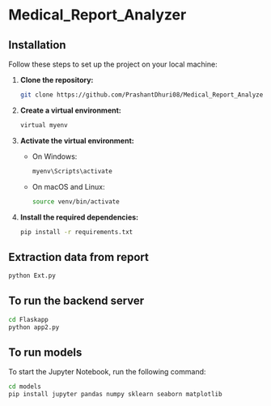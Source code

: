 ﻿# Medical_Report_Analyzer

## Installation

Follow these steps to set up the project on your local machine:

1.  **Clone the repository:**

    ```bash
    git clone https://github.com/PrashantDhuri08/Medical_Report_Analyzer.git
    ```

2.  **Create a virtual environment:**

    ```bash
    virtual myenv
    ```

3.  **Activate the virtual environment:**

    - On Windows:
      ```bash
      myenv\Scripts\activate
      ```
    - On macOS and Linux:
      ```bash
      source venv/bin/activate
      ```

4.  **Install the required dependencies:**
    ```bash
    pip install -r requirements.txt
    ```

## Extraction data from report

```bash
python Ext.py
```

## To run the backend server 
```bash
cd Flaskapp
python app2.py
```

## To run models

To start the Jupyter Notebook, run the following command:

```bash
cd models
pip install jupyter pandas numpy sklearn seaborn matplotlib
```
